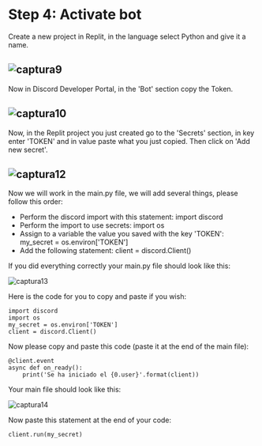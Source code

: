 # Step 4: Activate bot

Create a new project in Replit, in the language select Python and give it a name. 

![captura9](https://github.com/VictorFloresJuarez/Workshop-Bots-on-Discord/blob/main/Resources/captura9.png?raw=true)
----------------------------------------------------------------------------------
Now in Discord Developer Portal, in the 'Bot' section copy the Token.

![captura10](https://github.com/VictorFloresJuarez/Workshop-Bots-on-Discord/blob/main/Resources/captura10.png?raw=true)
----------------------------------------------------------------------------------
Now, in the Replit project you just created go to the 'Secrets' section, in key enter 'TOKEN' and in value paste what you just copied. Then click on 'Add new secret'.

![captura12](https://github.com/VictorFloresJuarez/Workshop-Bots-on-Discord/blob/main/Resources/captura12.png?raw=true)
----------------------------------------------------------------------------------

Now we will work in the main.py file, we will add several things, please follow this order:
- Perform the discord import with this statement: import discord
- Perform the import to use secrets: import os
- Assign to a variable the value you saved with the key 'TOKEN': my_secret = os.environ['TOKEN']
- Add the following statement: client = discord.Client()

If you did everything correctly your main.py file should look like this:

![captura13](https://github.com/VictorFloresJuarez/Workshop-Bots-on-Discord/blob/main/Resources/captura13.png?raw=true)

Here is the code for you to copy and paste if you wish:

    import discord
    import os
    my_secret = os.environ['TOKEN']
    client = discord.Client()

Now please copy and paste this code (paste it at the end of the main file):

    @client.event
    async def on_ready():
        print('Se ha iniciado el {0.user}'.format(client))

Your main file should look like this:

![captura14](https://github.com/VictorFloresJuarez/Workshop-Bots-on-Discord/blob/main/Resources/captura14.png?raw=true)

Now paste this statement at the end of your code: 

    client.run(my_secret)
